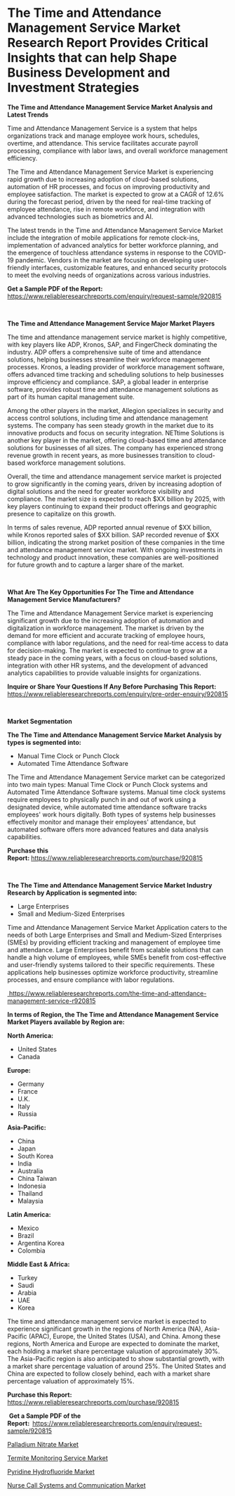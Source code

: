 <p><h1>The Time and Attendance Management Service Market Research Report Provides Critical Insights that can help Shape Business Development and Investment Strategies</h1></p><p><strong>The Time and Attendance Management Service Market Analysis and Latest Trends</strong></p>
<p><p>Time and Attendance Management Service is a system that helps organizations track and manage employee work hours, schedules, overtime, and attendance. This service facilitates accurate payroll processing, compliance with labor laws, and overall workforce management efficiency.</p><p>The Time and Attendance Management Service Market is experiencing rapid growth due to increasing adoption of cloud-based solutions, automation of HR processes, and focus on improving productivity and employee satisfaction. The market is expected to grow at a CAGR of 12.6% during the forecast period, driven by the need for real-time tracking of employee attendance, rise in remote workforce, and integration with advanced technologies such as biometrics and AI.</p><p>The latest trends in the Time and Attendance Management Service Market include the integration of mobile applications for remote clock-ins, implementation of advanced analytics for better workforce planning, and the emergence of touchless attendance systems in response to the COVID-19 pandemic. Vendors in the market are focusing on developing user-friendly interfaces, customizable features, and enhanced security protocols to meet the evolving needs of organizations across various industries.</p></p>
<p><strong>Get a Sample PDF of the Report:&nbsp;</strong> <a href="https://www.reliableresearchreports.com/enquiry/request-sample/920815">https://www.reliableresearchreports.com/enquiry/request-sample/920815</a></p>
<p>&nbsp;</p>
<p><strong>The Time and Attendance Management Service Major Market Players</strong></p>
<p><p>The time and attendance management service market is highly competitive, with key players like ADP, Kronos, SAP, and FingerCheck dominating the industry. ADP offers a comprehensive suite of time and attendance solutions, helping businesses streamline their workforce management processes. Kronos, a leading provider of workforce management software, offers advanced time tracking and scheduling solutions to help businesses improve efficiency and compliance. SAP, a global leader in enterprise software, provides robust time and attendance management solutions as part of its human capital management suite.</p><p>Among the other players in the market, Allegion specializes in security and access control solutions, including time and attendance management systems. The company has seen steady growth in the market due to its innovative products and focus on security integration. NETtime Solutions is another key player in the market, offering cloud-based time and attendance solutions for businesses of all sizes. The company has experienced strong revenue growth in recent years, as more businesses transition to cloud-based workforce management solutions.</p><p>Overall, the time and attendance management service market is projected to grow significantly in the coming years, driven by increasing adoption of digital solutions and the need for greater workforce visibility and compliance. The market size is expected to reach $XX billion by 2025, with key players continuing to expand their product offerings and geographic presence to capitalize on this growth.</p><p>In terms of sales revenue, ADP reported annual revenue of $XX billion, while Kronos reported sales of $XX billion. SAP recorded revenue of $XX billion, indicating the strong market position of these companies in the time and attendance management service market. With ongoing investments in technology and product innovation, these companies are well-positioned for future growth and to capture a larger share of the market.</p></p>
<p>&nbsp;</p>
<p><strong>What Are The Key Opportunities For The Time and Attendance Management Service Manufacturers?</strong></p>
<p><p>The Time and Attendance Management Service market is experiencing significant growth due to the increasing adoption of automation and digitalization in workforce management. The market is driven by the demand for more efficient and accurate tracking of employee hours, compliance with labor regulations, and the need for real-time access to data for decision-making. The market is expected to continue to grow at a steady pace in the coming years, with a focus on cloud-based solutions, integration with other HR systems, and the development of advanced analytics capabilities to provide valuable insights for organizations.</p></p>
<p><strong>Inquire or Share Your Questions If Any Before Purchasing This Report:</strong> <a href="https://www.reliableresearchreports.com/enquiry/pre-order-enquiry/920815">https://www.reliableresearchreports.com/enquiry/pre-order-enquiry/920815</a></p>
<p>&nbsp;</p>
<p><strong>Market Segmentation</strong></p>
<p><strong>The The Time and Attendance Management Service Market Analysis by types is segmented into:</strong></p>
<p><ul><li>Manual Time Clock or Punch Clock</li><li>Automated Time Attendance Software</li></ul></p>
<p><p>The Time and Attendance Management Service market can be categorized into two main types: Manual Time Clock or Punch Clock systems and Automated Time Attendance Software systems. Manual time clock systems require employees to physically punch in and out of work using a designated device, while automated time attendance software tracks employees' work hours digitally. Both types of systems help businesses effectively monitor and manage their employees' attendance, but automated software offers more advanced features and data analysis capabilities.</p></p>
<p><strong>Purchase this Report:&nbsp;</strong><a href="https://www.reliableresearchreports.com/purchase/920815">https://www.reliableresearchreports.com/purchase/920815</a></p>
<p>&nbsp;</p>
<p><strong>The The Time and Attendance Management Service Market Industry Research by Application is segmented into:</strong></p>
<p><ul><li>Large Enterprises</li><li>Small and Medium-Sized Enterprises</li></ul></p>
<p><p>Time and Attendance Management Service Market Application caters to the needs of both Large Enterprises and Small and Medium-Sized Enterprises (SMEs) by providing efficient tracking and management of employee time and attendance. Large Enterprises benefit from scalable solutions that can handle a high volume of employees, while SMEs benefit from cost-effective and user-friendly systems tailored to their specific requirements. These applications help businesses optimize workforce productivity, streamline processes, and ensure compliance with labor regulations.</p></p>
<p><a href="https://www.reliableresearchreports.com/the-time-and-attendance-management-service-r920815">&nbsp;https://www.reliableresearchreports.com/the-time-and-attendance-management-service-r920815</a></p>
<p><strong>In terms of Region, the The Time and Attendance Management Service Market Players available by Region are:</strong></p>
<p>
    <p> <strong> North America: </strong>
        <ul>
            <li>United States</li>
            <li>Canada</li>
        </ul>
        </p> 
    <p> <strong> Europe: </strong>
        <ul>
            <li>Germany</li>
            <li>France</li>
            <li>U.K.</li>
            <li>Italy</li>
            <li>Russia</li>
        </ul>
        </p> 
    <p> <strong> Asia-Pacific: </strong>
        <ul>
            <li>China</li>
            <li>Japan</li>
            <li>South Korea</li>
            <li>India</li>
            <li>Australia</li>
            <li>China Taiwan</li>
            <li>Indonesia</li>
            <li>Thailand</li>
            <li>Malaysia</li>
        </ul>
        </p> 
    <p> <strong> Latin America: </strong>
        <ul>
            <li>Mexico</li>
            <li>Brazil</li>
            <li>Argentina Korea</li>
            <li>Colombia</li>
        </ul>
        </p> 
    <p> <strong> Middle East & Africa: </strong>
        <ul>
            <li>Turkey</li>
            <li>Saudi</li>
            <li>Arabia</li>
            <li>UAE</li>
            <li>Korea</li>
        </ul>
    </p>
    </p>
<p><p>The time and attendance management service market is expected to experience significant growth in the regions of North America (NA), Asia-Pacific (APAC), Europe, the United States (USA), and China. Among these regions, North America and Europe are expected to dominate the market, each holding a market share percentage valuation of approximately 30%. The Asia-Pacific region is also anticipated to show substantial growth, with a market share percentage valuation of around 25%. The United States and China are expected to follow closely behind, each with a market share percentage valuation of approximately 15%.</p></p>
<p><strong>Purchase this Report: </strong><a href="https://www.reliableresearchreports.com/purchase/920815">https://www.reliableresearchreports.com/purchase/920815</a></p>
<p>&nbsp;<strong>Get a Sample PDF of the Report:&nbsp;&nbsp;</strong><a href="https://www.reliableresearchreports.com/enquiry/request-sample/920815">https://www.reliableresearchreports.com/enquiry/request-sample/920815</a></p>
<p><strong></strong></p>
<p><p><a href="https://www.linkedin.com/pulse/palladium-nitrate-market-research-report-provides-critical-klnjc">Palladium Nitrate Market</a></p><p><a href="https://github.com/RosemarieLeffler2023/Market-Research-Report-List-1/blob/main/termite-monitoring-service-market.md">Termite Monitoring Service Market</a></p><p><a href="https://www.linkedin.com/pulse/pyridine-hydrofluoride-market-size-reflecting-forecast-till-3ykfc">Pyridine Hydrofluoride Market</a></p><p><a href="https://github.com/nancykennedykellievqfqt2/Market-Research-Report-List-2/blob/main/nurse-call-systems-and-communication-market.md">Nurse Call Systems and Communication Market</a></p></p>
